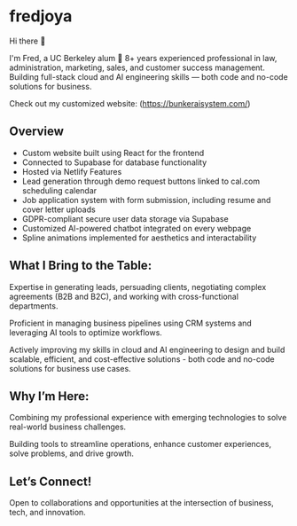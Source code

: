 # fredjoya


Hi there 👋

I'm Fred, a UC Berkeley alum 🐻 8+ years experienced professional in law, administration, marketing, sales, and customer success management. Building full-stack cloud and AI engineering skills — both code and no-code solutions for business.

Check out my customized website: (https://bunkeraisystem.com/)
## Overview
 - Custom website built using React for the frontend
 - Connected to Supabase for database functionality
 - Hosted via Netlify
Features
- Lead generation through demo request buttons linked to cal.com scheduling calendar
- Job application system with form submission, including resume and cover letter uploads
- GDPR-compliant secure user data storage via Supabase
- Customized AI-powered chatbot integrated on every webpage
- Spline animations implemented for aesthetics and interactability

## What I Bring to the Table:

Expertise in generating leads, persuading clients, negotiating complex agreements (B2B and B2C), and working with cross-functional departments.

Proficient in managing business pipelines using CRM systems and leveraging AI tools to optimize workflows.

Actively improving my skills in cloud and AI engineering to design and build scalable, efficient, and cost-effective solutions - both code and no-code solutions for business use cases. 

## Why I’m Here:

Combining my professional experience with emerging technologies to solve real-world business challenges.

Building tools to streamline operations, enhance customer experiences, solve problems, and drive growth.

## Let’s Connect!
Open to collaborations and opportunities at the intersection of business, tech, and innovation.



